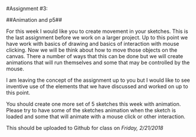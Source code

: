 #Assignment #3:

##Animation and p5##

For this week I would like you to create movement in your sketches. This is the last assignment before we work on a larger project. Up to this point we have work with basics of drawing and basics of interaction with mouse clicking. Now we will be think about how to move those objects on the canvas. There a number of ways that this can be done but we will create animations that will run themselves and some that may be controlled by the mouse.

I am leaving the concept of the assignment up to you but I would like to see inventive use of the elements that we have discussed and worked on up to this point.

You should create one more set of 5 sketches this week with animation. Please try to have some of the sketches animation when the sketch is loaded and some that will animate with a mouse click or other interaction.

This should be uploaded to Github for class on *Friday, 2/21/2018*

